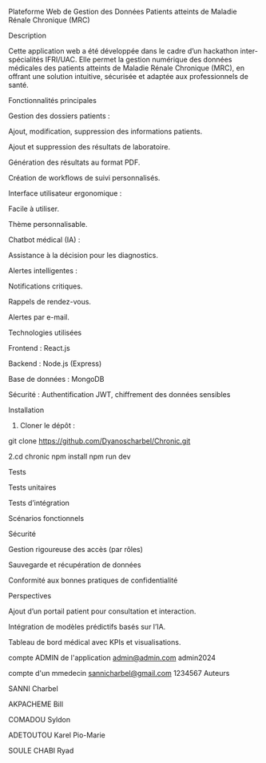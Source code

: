 Plateforme Web de Gestion des Données Patients atteints de Maladie Rénale Chronique (MRC)

Description

Cette application web a été développée dans le cadre d’un hackathon inter-spécialités IFRI/UAC. Elle permet la gestion numérique des données médicales des patients atteints de Maladie Rénale Chronique (MRC), en offrant une solution intuitive, sécurisée et adaptée aux professionnels de santé.

Fonctionnalités principales

Gestion des dossiers patients :

Ajout, modification, suppression des informations patients.

Ajout et suppression des résultats de laboratoire.

Génération des résultats au format PDF.

Création de workflows de suivi personnalisés.


Interface utilisateur ergonomique :

Facile à utiliser.

Thème personnalisable.


Chatbot médical (IA) :

Assistance à la décision pour les diagnostics.


Alertes intelligentes :

Notifications critiques.

Rappels de rendez-vous.

Alertes par e-mail.



Technologies utilisées

Frontend : React.js

Backend : Node.js (Express)

Base de données : MongoDB

Sécurité : Authentification JWT, chiffrement des données sensibles


Installation

1. Cloner le dépôt :

git clone https://github.com/Dyanoscharbel/Chronic.git



2.cd chronic
npm install
npm run dev





Tests

Tests unitaires

Tests d’intégration

Scénarios fonctionnels


Sécurité

Gestion rigoureuse des accès (par rôles)

Sauvegarde et récupération de données

Conformité aux bonnes pratiques de confidentialité


Perspectives

Ajout d’un portail patient pour consultation et interaction.

Intégration de modèles prédictifs basés sur l’IA.

Tableau de bord médical avec KPIs et visualisations.

compte  ADMIN de l'application
admin@admin.com
admin2024


compte d'un mmedecin
sannicharbel@gmail.com 
1234567
Auteurs

SANNI Charbel

AKPACHEME Bill

COMADOU Syldon

ADETOUTOU Karel Pio-Marie

SOULE CHABI Ryad  
